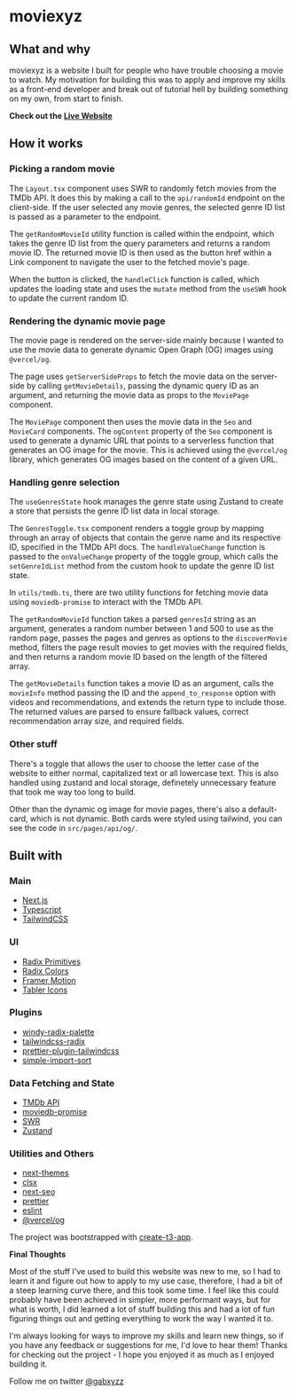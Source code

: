 # moviexyz

## What and why

moviexyz is a website I built for people who have trouble choosing a movie to watch. My motivation for building this was to apply and improve my skills as a front-end developer and break out of tutorial hell by building something on my own, from start to finish.

**Check out the [Live Website](https://moviexyz.vercel.app/)**

## How it works

### Picking a random movie

The `Layout.tsx` component uses SWR to randomly fetch movies from the TMDb API. It does this by making a call to the `api/randomId` endpoint on the client-side. If the user selected any movie genres, the selected genre ID list is passed as a parameter to the endpoint.

The `getRandomMovieId` utility function is called within the endpoint, which takes the genre ID list from the query parameters and returns a random movie ID. The returned movie ID is then used as the button href within a Link component to navigate the user to the fetched movie's page.

When the button is clicked, the `handleClick` function is called, which updates the loading state and uses the `mutate` method from the `useSWR` hook to update the current random ID.

### Rendering the dynamic movie page

The movie page is rendered on the server-side mainly because I wanted to use the movie data to generate dynamic Open Graph (OG) images using `@vercel/og`.

The page uses `getServerSideProps` to fetch the movie data on the server-side by calling `getMovieDetails`, passing the dynamic query ID as an argument, and returning the movie data as props to the `MoviePage` component.

The `MoviePage` component then uses the movie data in the `Seo` and `MovieCard` components. The `ogContent` property of the `Seo` component is used to generate a dynamic URL that points to a serverless function that generates an OG image for the movie. This is achieved using the `@vercel/og` library, which generates OG images based on the content of a given URL.

### Handling genre selection

The `useGenresState` hook manages the genre state using Zustand to create a store that persists the genre ID list data in local storage.

The `GenresToggle.tsx` component renders a toggle group by mapping through an array of objects that contain the genre name and its respective ID, specified in the TMDb API docs. The `handleValueChange` function is passed to the `onValueChange` property of the toggle group, which calls the `setGenreIdList` method from the custom hook to update the genre ID list state.

In `utils/tmdb.ts`, there are two utility functions for fetching movie data using `moviedb-promise` to interact with the TMDb API.

The `getRandomMovieId` function takes a parsed `genresId` string as an argument, generates a random number between 1 and 500 to use as the random page, passes the pages and genres as options to the `discoverMovie` method, filters the page result movies to get movies with the required fields, and then returns a random movie ID based on the length of the filtered array.

The `getMovieDetails` function takes a movie ID as an argument, calls the `movieInfo` method passing the ID and the `append_to_response` option with videos and recommendations, and extends the return type to include those. The returned values are parsed to ensure fallback values, correct recommendation array size, and required fields.

### Other stuff

There's a toggle that allows the user to choose the letter case of the website to either normal, capitalized text or all lowercase text. This is also handled using zustand and local storage, definetely unnecessary feature that took me way too long to build.

Other than the dynamic og image for movie pages, there's also a default-card, which is not dynamic. Both cards were styled using tailwind, you can see the code in `src/pages/api/og/`.

## Built with

### Main

- [Next.js](https://nextjs.org)
- [Typescript](https://www.typescriptlang.org)
- [TailwindCSS](https://tailwindcss.com/docs)

### UI

- [Radix Primitives](https://www.radix-ui.com)
- [Radix Colors](https://www.radix-ui.com/colors)
- [Framer Motion](https://www.framer.com/motion)
- [Tabler Icons](https://tabler-icons.io)

### Plugins

- [windy-radix-palette](https://github.com/brattonross/windy-radix-palette)
- [tailwindcss-radix](https://github.com/ecklf/tailwindcss-radix)
- [prettier-plugin-tailwindcss](https://github.com/tailwindlabs/prettier-plugin-tailwindcss)
- [simple-import-sort](https://github.com/lydell/eslint-plugin-simple-import-sort)

### Data Fetching and State

- [TMDb API](https://developers.themoviedb.org/3/getting-started/introduction)
- [moviedb-promise](https://github.com/grantholle/moviedb-promise)
- [SWR](https://swr.vercel.app)
- [Zustand](https://zustand-demo.pmnd.rs/)

### Utilities and Others

- [next-themes](https://github.com/pacocoursey/next-themes)
- [clsx](https://github.com/lukeed/clsx)
- [next-seo](https://github.com/garmeeh/next-seo)
- [prettier](https://prettier.io)
- [eslint](https://eslint.org)
- [@vercel/og](https://vercel.com/docs/concepts/functions/edge-functions/og-image-generation)

The project was bootstrapped with [create-t3-app](https://create.t3.gg/).

**Final Thoughts**

Most of the stuff I've used to build this website was new to me, so I had to learn it and figure out how to apply to my use case, therefore, I had a bit of a steep learning curve there, and this took some time. I feel like this could probably have been achieved in simpler, more performant ways, but for what is worth, I did learned a lot of stuff building this and had a lot of fun figuring things out and getting everything to work the way I wanted it to.

I'm always looking for ways to improve my skills and learn new things, so if you have any feedback or suggestions for me, I'd love to hear them! Thanks for checking out the project - I hope you enjoyed it as much as I enjoyed building it.

Follow me on twitter [@gabxyzz](https://twitter.com/gabxyzz)
